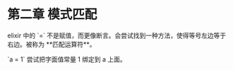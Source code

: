 # 第二章 模式匹配

elixir 中的 \`=\` 不是赋值，而更像断言。会尝试找到一种方法，使得等号左边等于右边。被称为 \*\*匹配运算符\*\*。

\`a = 1\` 尝试把字面值常量 1 绑定到 a 上面。


